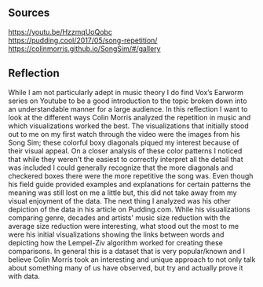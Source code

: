 ## Sources

https://youtu.be/HzzmqUoQobc <br />
https://pudding.cool/2017/05/song-repetition/ <br />
https://colinmorris.github.io/SongSim/#/gallery <br />

## Reflection

While I am not particularly adept in music theory I do find Vox’s Earworm series on Youtube to be a good introduction to the topic broken down into an understandable manner for a large audience. In this reflection I want to look at the different ways Colin Morris analyzed the repetition in music and which visualizations worked the best. The visualizations that initially stood out to me on my first watch through the video were the images from his Song Sim; these colorful boxy diagonals piqued my interest because of their visual appeal. On a closer analysis of these color patterns I noticed that while they weren't the easiest to correctly interpret all the detail that was included I could generally recognize that the more diagonals and checkered boxes there were the more repetitive the song was. Even though his field guide provided examples and explanations for certain patterns the meaning was still lost on me a little but, this did not take away from my visual enjoyment of the data. The next thing I analyzed was his other depiction of the data in his article on Pudding.com. While his visualizations comparing genre, decades and artists' music size reduction with the average size reduction were interesting, what stood out the most to me were his initial visualizations showing the links between words and depicting how the  Lempel-Ziv algorithm worked for creating these comparisons. In general this is a dataset that is very popular/known and I believe Colin Morris took an interesting and unique approach to not only talk about something many of us have observed, but try and actually prove it with data. 
